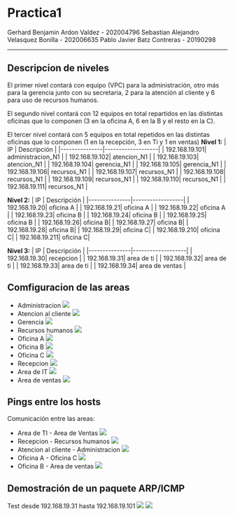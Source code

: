 # Practica1
Gerhard Benjamin Ardon Valdez - 202004796
Sebastian Alejandro Velasquez Bonilla - 202006635
Pablo Javier Batz Contreras - 20190298

---
## Descripcion de niveles 
El primer nivel contará con equipo (VPC) para la administración, otro más para la gerencia 
junto con su secretaria, 2 para la atención al cliente y 6 para uso de recursos humanos. 

El segundo nivel contará con 12 equipos en total repartidos en las distintas oficinas que lo 
componen (3 en la oficina A, 6 en la B y el resto en la C). 

El tercer nivel contará con 5 equipos en total repetidos en las distintas oficinas que lo 
componen (1 en la recepción, 3 en Ti y 1 en ventas)
**Nivel 1:**
| IP            | Descripción       |
|---------------|-------------------|
| 192.168.19.101| administracion_N1 |
| 192.168.19.102| atencion_N1       |
| 192.168.19.103| atencion_N1       |
| 192.168.19.104| gerencia_N1       |
| 192.168.19.105| gerencia_N1       |
| 192.168.19.106| recursos_N1       |
| 192.168.19.107| recursos_N1       |
| 192.168.19.108| recursos_N1       |
| 192.168.19.109| recursos_N1       |
| 192.168.19.110| recursos_N1       |
| 192.168.19.111| recursos_N1       |

**Nivel 2:**
| IP            | Descripción      |
|---------------|------------------|
| 192.168.19.20| oficina A |
| 192.168.19.21| oficina A |
| 192.168.19.22| oficina A |
| 192.168.19.23| oficina B |
| 192.168.19.24| oficina B |
| 192.168.19.25| oficina B |
| 192.168.19.26|  oficina B|
| 192.168.19.27|  oficina B|
| 192.168.19.28|  oficina B|
| 192.168.19.29|  oficina C|
| 192.168.19.210| oficina C|
| 192.168.19.211| oficina C|

**Nivel 3:**
| IP            | Descripción       |
|---------------|-------------------|
| 192.168.19.30| recepcion       |
| 192.168.19.31| area de ti      |
| 192.168.19.32| area de ti      |
| 192.168.19.33| area de ti      |
| 192.168.19.34| area de ventas  |

## Comfiguracion de las areas 
- Administracion
  ![](./assets/cAdministracion.PNG)
- Atencion al cliente
  ![](./assets/cAtencion.PNG)
- Gerencia 
  ![](./assets/cGerencia.PNG)
- Recursos humanos
  ![](./assets/cRH.PNG)
- Oficina A
  ![](./assets/cA.PNG)
- Oficina B
  ![](./assets/cB.PNG)
- Oficina C
  ![](./assets/cC.PNG)
- Recepcion 
  ![](./assets/cRecepcion.PNG)
- Area de IT
  ![](./assets/cTI.PNG)
- Area de ventas
  ![](./assets/cVentas.PNG)


## Pings entre los hosts
Comunicación entre las areas:
- Area de TI - Area de Ventas 
  ![](./assets/ping1.PNG)
- Recepcion - Recursos humanos 
  ![](./assets/ping2.PNG)
- Atencion al cliente - Administracion
  ![](./assets/ping3.PNG)
- Oficina A - Oficina C
  ![](./assets/ping4.PNG)
- Oficina B - Area de ventas
  ![](./assets/ping5.PNG) 



## Demostración de un paquete ARP/ICMP

Test desde 192.168.19.31 hasta 192.168.19.101
  ![](./assets/1.PNG)
  ![](./assets/2.PNG)
